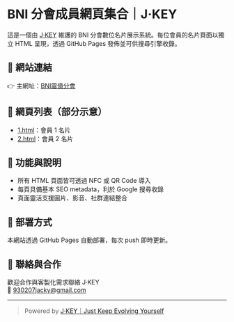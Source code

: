 # BNI 分會成員網頁集合｜J·KEY

這是一個由 [J·KEY](https://www.instagram.com//) 維護的 BNI 分會數位名片展示系統。每位會員的名片頁面以獨立 HTML 呈現，透過 GitHub Pages 發佈並可供搜尋引擎收錄。

## 📌 網站連結
👉 主網址：[BNI震億分會](https://jacky995.github.io/NFC/震億2.html)

## 📂 網頁列表（部分示意）
- [1.html](https://jacky995.github.io/BNI/1.html)：會員 1 名片
- [2.html](https://jacky995.github.io/BNI/2.html)：會員 2 名片


## 🔧 功能與說明
- 所有 HTML 頁面皆可透過 NFC 或 QR Code 導入
- 每頁具備基本 SEO metadata，利於 Google 搜尋收錄
- 頁面靈活支援圖片、影音、社群連結整合

## 🚀 部署方式
本網站透過 GitHub Pages 自動部署，每次 push 即時更新。

## 🤝 聯絡與合作
歡迎合作與客製化需求聯絡 J·KEY  
📩 [930207jacky@gmail.com](mailto:930207jacky@gmail.com)  

---

> Powered by [J·KEY｜Just Keep Evolving Yourself](https://jkey.link)
